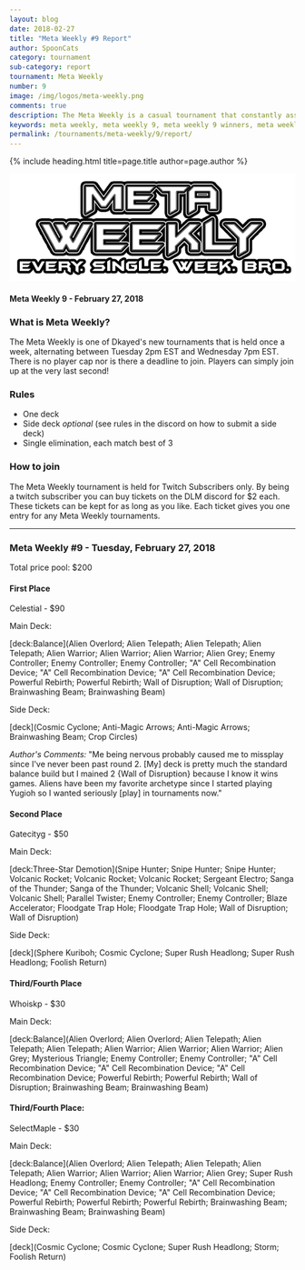 ```yaml
---
layout: blog
date: 2018-02-27
title: "Meta Weekly #9 Report"
author: SpoonCats
category: tournament
sub-category: report
tournament: Meta Weekly
number: 9
image: /img/logos/meta-weekly.png
comments: true
description: The Meta Weekly is a casual tournament that constantly assesses the ever changing Meta. Check out the report of these Top Players, their decks, and Prizes for the week of February 27, 2018. 
keywords: meta weekly, meta weekly 9, meta weekly 9 winners, meta weekly 9 decks, tournament, Dkayed, aliens, snipe hunter, volcanics, volcanic rocket, blaze accelerator
permalink: /tournaments/meta-weekly/9/report/
---
```


{% include heading.html title=page.title author=page.author %}

![](/img/logos/meta-weekly.png)

#### Meta Weekly 9 - February 27, 2018

### What is Meta Weekly?
The Meta Weekly is one of Dkayed's new tournaments that is held once a week, alternating between Tuesday 2pm EST and Wednesday 7pm EST. There is no player cap nor is there a deadline to join. Players can simply join up at the very last second!

### Rules
* One deck
* Side deck *optional* (see rules in the discord on how to submit a side deck)
* Single elimination, each match best of 3

### How to join
The Meta Weekly tournament is held for Twitch Subscribers only. By being a twitch subscriber you can buy tickets on the DLM discord for $2 each. These tickets can be kept for as long as you like. Each ticket gives you one entry for any Meta Weekly tournaments.

----------

### Meta Weekly #9 - Tuesday, February 27, 2018
Total price pool: $200

#### First Place
Celestial - $90

Main Deck:

[deck:Balance](Alien Overlord; Alien Telepath; Alien Telepath; Alien Telepath; Alien Warrior; Alien Warrior; Alien Warrior; Alien Grey; Enemy Controller; Enemy Controller; Enemy Controller; "A" Cell Recombination Device; "A" Cell Recombination Device; "A" Cell Recombination Device; Powerful Rebirth; Powerful Rebirth; Wall of Disruption; Wall of Disruption; Brainwashing Beam; Brainwashing Beam)

Side Deck:

[deck](Cosmic Cyclone; Anti-Magic Arrows; Anti-Magic Arrows; Brainwashing Beam; Crop Circles)

*Author's Comments:* "Me being nervous probably caused me to missplay since I've never been past round 2. [My] deck is pretty much the standard balance build but I mained 2 {Wall of Disruption} because I know it wins games. Aliens have been my favorite archetype since I started playing Yugioh so I wanted seriously [play] in tournaments now."

#### Second Place
Gatecityg - $50

Main Deck:

[deck:Three-Star Demotion](Snipe Hunter; Snipe Hunter; Snipe Hunter; Volcanic Rocket; Volcanic Rocket; Volcanic Rocket; Sergeant Electro; Sanga of the Thunder; Sanga of the Thunder; Volcanic Shell; Volcanic Shell; Volcanic Shell; Parallel Twister; Enemy Controller; Enemy Controller; Blaze Accelerator; Floodgate Trap Hole; Floodgate Trap Hole; Wall of Disruption; Wall of Disruption)

Side Deck:

[deck](Sphere Kuriboh; Cosmic Cyclone; Super Rush Headlong; Super Rush Headlong; Foolish Return)

#### Third/Fourth Place
Whoiskp - $30

Main Deck:

[deck:Balance](Alien Overlord; Alien Overlord; Alien Telepath; Alien Telepath; Alien Telepath; Alien Warrior; Alien Warrior; Alien Warrior; Alien Grey; Mysterious Triangle; Enemy Controller; Enemy Controller; "A" Cell Recombination Device; "A" Cell Recombination Device; "A" Cell Recombination Device; Powerful Rebirth; Powerful Rebirth; Wall of Disruption; Brainwashing Beam; Brainwashing Beam)

#### Third/Fourth Place:
SelectMaple - $30

Main Deck:

[deck:Balance](Alien Overlord; Alien Telepath; Alien Telepath; Alien Telepath; Alien Warrior; Alien Warrior; Alien Warrior; Alien Grey; Super Rush Headlong; Enemy Controller; Enemy Controller; "A" Cell Recombination Device; "A" Cell Recombination Device; "A" Cell Recombination Device; Powerful Rebirth; Powerful Rebirth; Powerful Rebirth; Brainwashing Beam; Brainwashing Beam; Brainwashing Beam)

Side Deck:

[deck](Cosmic Cyclone; Cosmic Cyclone; Super Rush Headlong; Storm; Foolish Return)